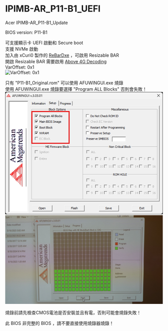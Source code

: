# IPIMB-AR_P11-B1_UEFI
Acer IPIMB-AR_P11-B1_Update

BIOS version: P11-B1

可支援顯示卡 UEFI 啟動和 Secure boot<br>
支援 NVMe 啟動<br>
加入由 xCuri0 製作的 [ReBarDxe](https://github.com/xCuri0/ReBarUEFI) ，可啟用 Resizable BAR<br>
開啟 Resizable BAR 需要啟用 [Above 4G Decoding](https://github.com/xCuri0/ReBarUEFI/wiki/Enabling-hidden-4G-decoding)<br> 
VarOffset: 0x1<br>
![VarOffset: 0x1](https://github.com/Ian275/Ian2561376/blob/main/VarOffset_0x1.png)

只有 "P11-B1_Original.rom" 可以使用 AFUWINGUI.exe 燒錄<br>
使用 AFUWINGUI.exe 燒錄要選擇 "Program ALL Blocks" 否則會失敗！<br>
![Program ALL Blocks](https://github.com/Ian275/Acer_Aspire_M1935_UEFI_NVMe_ReBAR/blob/main/afuwin.png)<br>
![FLASH](https://github.com/Ian275/Acer_Aspire_M1935_UEFI_NVMe_ReBAR/blob/main/afuwinflash.JPG)

燒錄前請先檢查CMOS電池是否安裝並且有電，否則可能會燒錄失敗！

此 BIOS 非完整的 BIOS ，請不要直接使用燒錄器燒錄！
